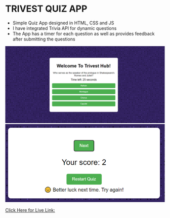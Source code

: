 # TRIVEST QUIZ APP
 - Simple Quiz App designed in HTML, CSS and JS
 - I have integrated Trivia API for dynamic questions
 - The App has a timer for each question as well as provides feedback after submitting the questions

 ![image](d1.png)
 ![image](./d2.png)

 [Click Here for Live Link: ]()
